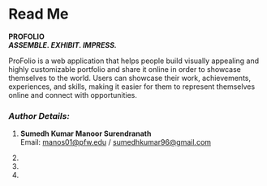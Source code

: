 # Read Me  
**PROFOLIO**<br/>
***ASSEMBLE. EXHIBIT. IMPRESS.***
 
ProFolio is a web application that helps people build visually appealing and highly customizable portfolio and share it online in order to showcase themselves to the world. Users can showcase their work, achievements, experiences, and skills, making it easier for them to represent themselves online and connect with opportunities.


### ***Author Details:***
1. **Sumedh Kumar Manoor Surendranath**<br/>
Email: manos01@pfw.edu / sumedhkumar96@gmail.com<br/>

2. 

3. 

4. 
